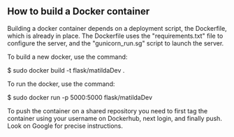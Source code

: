 ## How to build a Docker container

Building a docker container depends on a deployment script, the Dockerfile, which is already in place. The Dockerfile uses the "requirements.txt" file to configure the server, and the "gunicorn_run.sg" script to launch the server.

To build a new docker, use the command:

$ sudo docker build -t flask/matildaDev .

To run the docker, use the command:

$ sudo docker run -p 5000:5000 flask/matildaDev

To push the container on a shared repository you need to first tag the container using your username on Dockerhub, next login, and finally push. Look on Google for precise instructions.
